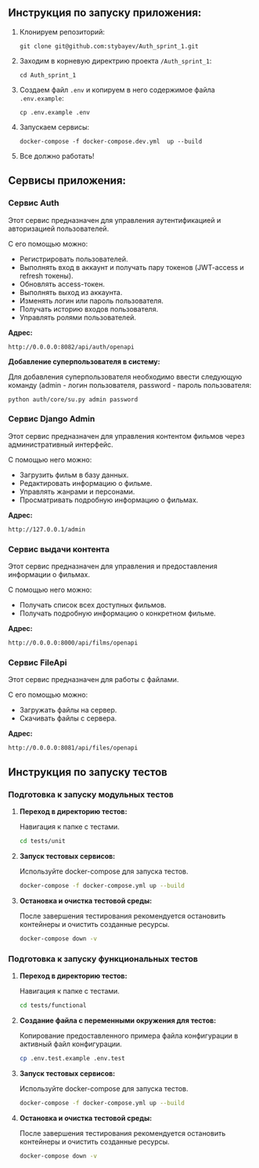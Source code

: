 ## Инструкция по запуску приложения:

1) Клонируем репозиторий:
   ```
   git clone git@github.com:stybayev/Auth_sprint_1.git
   ```
2) Заходим в корневую директрию проекта `/Auth_sprint_1`:
   ```
   cd Auth_sprint_1
   ```
3) Создаем файл `.env` и копируем в него содержимое файла `.env.example`:
   ```
   cp .env.example .env
   ```
4) Запускаем сервисы:
   ```
   docker-compose -f docker-compose.dev.yml  up --build 
   ```
5) Все должно работать!

## Сервисы приложения:

### Сервис Auth

Этот сервис предназначен для управления аутентификацией и авторизацией пользователей.

С его помощью можно:

- Регистрировать пользователей.
- Выполнять вход в аккаунт и получать пару токенов (JWT-access и refresh токены).
- Обновлять access-токен.
- Выполнять выход из аккаунта.
- Изменять логин или пароль пользователя.
- Получать историю входов пользователя.
- Управлять ролями пользователей.

**Адрес:**

```
http://0.0.0.0:8082/api/auth/openapi
```

**Добавление суперпользователя в систему:**

Для добавления суперпользователя необходимо ввести следующую команду (admin - логин пользователя, password - пароль
пользователя:

```
python auth/core/su.py admin password
```

### Сервис Django Admin

Этот сервис предназначен для управления контентом фильмов через административный интерфейс.

С помощью него можно:

- Загрузить фильм в базу данных.
- Редактировать информацию о фильме.
- Управлять жанрами и персонами.
- Просматривать подробную информацию о фильмах.

**Адрес:**

```
http://127.0.0.1/admin
```

### Cервис выдачи контента

Этот сервис предназначен для управления и предоставления информации о фильмах.

С помощью него можно:

- Получать список всех доступных фильмов.
- Получать подробную информацию о конкретном фильме.

**Адрес:**

```
http://0.0.0.0:8000/api/films/openapi
```

### Cервис FileApi

Этот сервис предназначен для работы с файлами.

С его помощью можно:

- Загружать файлы на сервер.
- Скачивать файлы с сервера.

**Адрес:**

```
http://0.0.0.0:8081/api/files/openapi
```

## Инструкция по запуску тестов

### Подготовка к запуску модульных тестов

1. **Переход в директорию тестов:**

   Навигация к папке с тестами.
   ```bash
   cd tests/unit

2. **Запуск тестовых сервисов:**

   Используйте docker-compose для запуска тестов.
   ```bash
   docker-compose -f docker-compose.yml up --build

3. **Остановка и очистка тестовой среды:**

   После завершения тестирования рекомендуется остановить контейнеры и очистить созданные ресурсы.

   ```bash
   docker-compose down -v

### Подготовка к запуску функциональных тестов

1. **Переход в директорию тестов:**

   Навигация к папке с тестами.
   ```bash
   cd tests/functional

2. **Создание файла с переменными окружения для тестов:**

   Копирование предоставленного примера файла конфигурации в активный файл конфигурации.
   ```bash
   cp .env.test.example .env.test

3. **Запуск тестовых сервисов:**

   Используйте docker-compose для запуска тестов.
   ```bash
   docker-compose -f docker-compose.yml up --build

4. **Остановка и очистка тестовой среды:**

   После завершения тестирования рекомендуется остановить контейнеры и очистить созданные ресурсы.

   ```bash
   docker-compose down -v

